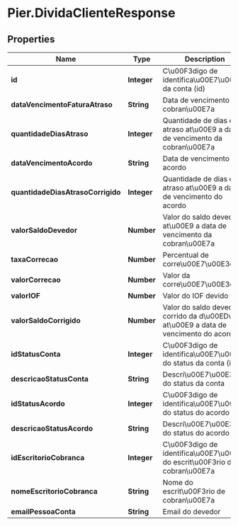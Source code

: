 # Pier.DividaClienteResponse

## Properties
Name | Type | Description | Notes
------------ | ------------- | ------------- | -------------
**id** | **Integer** | C\u00F3digo de identifica\u00E7\u00E3o da conta (id) | [optional] 
**dataVencimentoFaturaAtraso** | **String** | Data de vencimento da cobran\u00E7a | [optional] 
**quantidadeDiasAtraso** | **Integer** | Quantidade de dias em atraso at\u00E9 a data de vencimento da cobran\u00E7a | [optional] 
**dataVencimentoAcordo** | **String** | Data de vencimento do acordo | [optional] 
**quantidadeDiasAtrasoCorrigido** | **Integer** | Quantidade de dias em atraso at\u00E9 a data de vencimento do acordo | [optional] 
**valorSaldoDevedor** | **Number** | Valor do saldo devedor at\u00E9 a data de vencimento da cobran\u00E7a | [optional] 
**taxaCorrecao** | **Number** | Percentual de corre\u00E7\u00E3o | [optional] 
**valorCorrecao** | **Number** | Valor da corre\u00E7\u00E3o | [optional] 
**valorIOF** | **Number** | Valor do IOF devido | [optional] 
**valorSaldoCorrigido** | **Number** | Valor do saldo devedor corrido da d\u00EDvida at\u00E9 a data de vencimento do acordo | [optional] 
**idStatusConta** | **Integer** | C\u00F3digo de identifica\u00E7\u00E3o do status da conta (id) | [optional] 
**descricaoStatusConta** | **String** | Descri\u00E7\u00E3o do status da conta | [optional] 
**idStatusAcordo** | **Integer** | C\u00F3digo de identifica\u00E7\u00E3o do status do acordo (id) | [optional] 
**descricaoStatusAcordo** | **String** | Descri\u00E7\u00E3o do status do acordo | [optional] 
**idEscritorioCobranca** | **Integer** | C\u00F3digo de identifica\u00E7\u00E3o do escrit\u00F3rio de cobran\u00E7a | [optional] 
**nomeEscritorioCobranca** | **String** | Nome do escrit\u00F3rio de cobran\u00E7a | [optional] 
**emailPessoaConta** | **String** | Email do devedor | [optional] 


